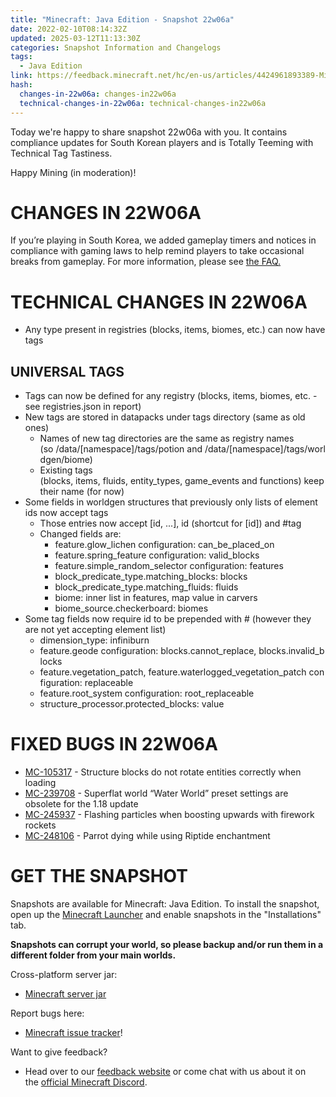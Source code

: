 ```yaml
---
title: "Minecraft: Java Edition - Snapshot 22w06a"
date: 2022-02-10T08:14:32Z
updated: 2025-03-12T11:13:30Z
categories: Snapshot Information and Changelogs
tags:
  - Java Edition
link: https://feedback.minecraft.net/hc/en-us/articles/4424961893389-Minecraft-Java-Edition-Snapshot-22w06a
hash:
  changes-in-22w06a: changes-in22w06a
  technical-changes-in-22w06a: technical-changes-in22w06a
---
```


Today we're happy to share snapshot 22w06a with you. It contains compliance updates for South Korean players and is Totally Teeming with Technical Tag Tastiness.

Happy Mining (in moderation)!

# CHANGES IN 22W06A

If you’re playing in South Korea, we added gameplay timers and notices in compliance with gaming laws to help remind players to take occasional breaks from gameplay. For more information, please see [the FAQ.](https://help.minecraft.net/hc/articles/360052763631)

# TECHNICAL CHANGES IN 22W06A

- Any type present in registries (blocks, items, biomes, etc.) can now have tags

## UNIVERSAL TAGS

- Tags can now be defined for any registry (blocks, items, biomes, etc. - see registries.json in report)
- New tags are stored in datapacks under tags directory (same as old ones)
  - Names of new tag directories are the same as registry names (so /data/\[namespace\]/tags/potion and /data/\[namespace\]/tags/worldgen/biome)
  - Existing tags (blocks, items, fluids, entity_types, game_events and functions) keep their name (for now)
- Some fields in worldgen structures that previously only lists of element ids now accept tags
  - Those entries now accept \[id, ...\], id (shortcut for \[id\]) and \#tag
  - Changed fields are:
    - feature.glow_lichen configuration: can_be_placed_on
    - feature.spring_feature configuration: valid_blocks
    - feature.simple_random_selector configuration: features
    - block_predicate_type.matching_blocks: blocks
    - block_predicate_type.matching_fluids: fluids
    - biome: inner list in features, map value in carvers
    - biome_source.checkerboard: biomes
- Some tag fields now require id to be prepended with \# (however they are not yet accepting element list)
  - dimension_type: infiniburn
  - feature.geode configuration: blocks.cannot_replace, blocks.invalid_blocks
  - feature.vegetation_patch, feature.waterlogged_vegetation_patch configuration: replaceable
  - feature.root_system configuration: root_replaceable
  - structure_processor.protected_blocks: value

# FIXED BUGS IN 22W06A

- [MC-105317](https://bugs.mojang.com/browse/MC-105317) - Structure blocks do not rotate entities correctly when loading
- [MC-239708](https://bugs.mojang.com/browse/MC-239708) - Superflat world “Water World” preset settings are obsolete for the 1.18 update
- [MC-245937](https://bugs.mojang.com/browse/MC-245937) - Flashing particles when boosting upwards with firework rockets
- [MC-248106](https://bugs.mojang.com/browse/MC-248106) - Parrot dying while using Riptide enchantment

# GET THE SNAPSHOT

Snapshots are available for Minecraft: Java Edition. To install the snapshot, open up the [Minecraft Launcher](https://www.minecraft.net/download.html) and enable snapshots in the "Installations" tab.

**Snapshots can corrupt your world, so please backup and/or run them in a different folder from your main worlds.**

Cross-platform server jar:

- [Minecraft server jar](https://launcher.mojang.com/v1/objects/60c757a63f21877f8b053904ac76d04ff3cb76ef/server.jar)

Report bugs here:

- [Minecraft issue tracker](https://bugs.mojang.com/browse/MC)!

Want to give feedback?

- Head over to our [feedback website](https://aka.ms/CavesCliffsFeedback?ref=minecraftnet) or come chat with us about it on the [official Minecraft Discord](https://discordapp.com/invite/minecraft).
